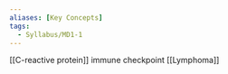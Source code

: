 ```yaml
---
aliases: [Key Concepts]
tags:
  - Syllabus/MD1-1
---
```



[[C-reactive protein]]
immune checkpoint
[[Lymphoma]]
